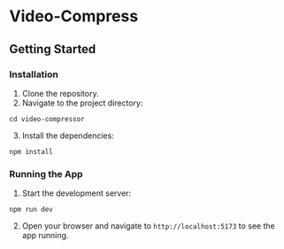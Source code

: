 # Video-Compress
 
## Getting Started

### Installation
1. Clone the repository.
2. Navigate to the project directory:
```
cd video-compressor
```
3. Install the dependencies:
```
npm install
```

### Running the App
1. Start the development server:
```
npm run dev
```
2. Open your browser and navigate to `http://localhost:5173` to see the app running.
